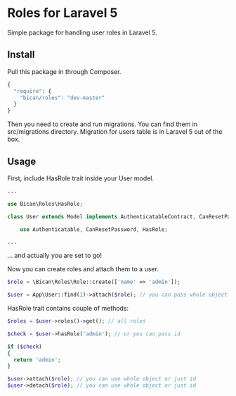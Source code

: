# Roles for Laravel 5

Simple package for handling user roles in Laravel 5.

## Install

Pull this package in through Composer.

```js
{
  "require": {
    "bican/roles": "dev-master"
  }
}
```

Then you need to create and run migrations. You can find them in src/migrations directory. Migration for users table is in Laravel 5 out of the box.

## Usage

First, include HasRole trait inside your User model.

```php
...

use Bican\Roles\HasRole;

class User extends Model implements AuthenticatableContract, CanResetPasswordContract {

	use Authenticatable, CanResetPassword, HasRole;

...
```

... and actually you are set to go!

Now you can create roles and attach them to a user.

```php
$role = \Bican\Roles\Role::create(['name' => 'admin']);

$user = App\User::find(1)->attach($role); // you can pass whole object or just id
```

HasRole trait contains couple of methods:

```php
$roles = $user->roles()->get(); // all roles

$check = $user->hasRole('admin'); // or you can pass id

if ($check)
{
  return 'admin';
}

$user->attach($role); // you can use whole object or just id
$user->detach($role); // you can use whole object or just id
```
